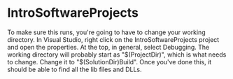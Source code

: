 # IntroSoftwareProjects

To make sure this runs, you're going to have to change your working directory. In Visual Studio, right click on the IntroSoftwareProjects project and open the properties. At the
top, in general, select Debugging. The working directory will probably start as "$(ProjectDir)", which is what needs to change. Change it to "$(SolutionDir)Build". Once you've 
done this, it should be able to find all the lib files and DLLs.
